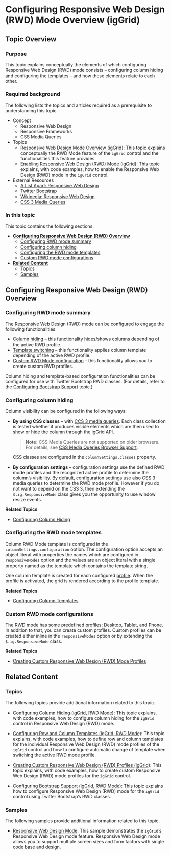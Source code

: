 ﻿<!--
|metadata|
{
    "fileName": "iggrid-configuring-responsive-web-design-mode-overview",
    "controlName": "igGrid",
    "tags": ["Grids","How Do I","Layouts"]
}
|metadata|
-->

# Configuring Responsive Web Design (RWD) Mode Overview (igGrid)

## Topic Overview

### Purpose

This topic explains conceptually the elements of which configuring Responsive Web Design (RWD) mode consists – configuring column hiding and configuring the templates – and how these elements relate to each other.

### Required background

The following lists the topics and articles required as a prerequisite to understanding this topic.

- Concept
    - Responsive Web Design
    - Responsive Frameworks
    - CSS Media Queries
- Topics
    - [Responsive Web Design Mode Overview (igGrid)](igGrid-Responsive-Web-Design-Mode-Overview.html): This topic explains conceptually the RWD Mode feature of the `igGrid` control and the functionalities this feature provides.
    - [Enabling Responsive Web Design (RWD) Mode (igGrid)](igGrid-Enabling-Responsive-Web-Design-Mode.html): This topic explains, with code examples, how to enable the Responsive Web Design (RWD) mode in the `igGrid` control.
- External Resources
    -   [A List Apart: Responsive Web Design](http://alistapart.com/article/responsive-web-design)
    -   [Twitter Bootstrap](http://twitter.github.com/bootstrap/)
    -   [Wikipedia: Responsive Web Design](http://en.wikipedia.org/wiki/Responsive_web_design)
    -   [CSS 3 Media Queries](http://www.w3.org/TR/css3-mediaqueries/)

### In this topic

This topic contains the following sections:

-   [**Configuring Responsive Web Design (RWD) Overview**](#overview)
    -   [Configuring RWD mode summary](#summary)
    -   [Configuring column hiding](#column-hiding)
    -   [Configuring the RWD mode templates](#templates)
    -   [Custom RWD mode configurations](#custom-configurations)
-   [**Related Content**](#related-content)
    -   [Topics](#topics)
    -   [Samples](#samples)



## <a id="overview"></a> Configuring Responsive Web Design (RWD) Overview

### <a id="summary"></a> Configuring RWD mode summary

The Responsive Web Design (RWD) mode can be configured to engage the following functionalities:

-   [Column hiding](igGrid-Responsive-Web-Design-Mode-Configuring-Column-Hiding.html) – this functionality hides/shows columns depending of the active RWD profile.
-   [Template switching](igGrid-Responsive-Web-Design-Mode-Configuring-Row-and-Column-Templates.html) – this functionality applies column template depending of the active RWD profile.
-   [Custom RWD Mode configuration](igGrid-Responsive-Web-Design-Mode-Creating-Custom-Profile.html) – this functionality allows you to create custom RWD profiles.

Column hiding and template-based configuration functionalities can be configured for use with Twitter Bootstrap RWD classes. (For details, refer to the [Configuring Bootstrap Support](igGrid-Responsive-Web-Design-Mode-Configuring-Bootstrap-Support.html) topic.)


### <a id="column-hiding"></a> Configuring column hiding
Column visibility can be configured in the following ways:

-   **By using CSS classes** – with [CCS 3 media queries](http://www.w3.org/TR/css3-mediaqueries/). Each class collection is tested whether it produces visible elements which are then used to show or hide the column through the igGrid API. 
	> **Note:** CSS Media Queries are not supported on older browsers. For details, see [CSS Media Queries Browser Support](http://caniuse.com/css-mediaqueries). 

	CSS classes are configured in the `columnSettings.classes` property.

-   **By configuration settings** – configuration settings use the defined RWD mode profiles and the recognized active profile to determine the column’s visibility. By default, configuration settings use also CSS 3 media queries to determine the RWD mode profile. However if you do not want to depend on the CSS 3, then extending the `$.ig.ResponsiveMode` class gives you the opportunity to use window resize events.

**Related Topics**

-   [Configuring Column Hiding](igGrid-Responsive-Web-Design-Mode-Configuring-Column-Hiding.html)


### <a id="templates"></a> Configuring the RWD mode templates

Column RWD Mode template is configured in the `columnSettings.configuration` option. The configuration option accepts an object literal with properties the names which are configured in `responsiveModes` option and the values are an object literal with a single property named as the template which contains the template string.

One column template is created for each configured [profile](igGrid-Responsive-Web-Design-Mode-Overview.html#profiles). When the profile is activated, the grid is rendered according to the profile template.

**Related Topics**

-   [Configuring Column Templates](igGrid-Responsive-Web-Design-Mode-Configuring-Row-and-Column-Templates.html)


### <a id="custom-configurations"></a> Custom RWD mode configurations

The RWD mode has some predefined profiles: Desktop, Tablet, and Phone. In addition to that, you can create custom profiles. Custom profiles can be created either inline in the `responsiveModes` option or by extending the `$.ig.ResponsiveMode` class.

**Related Topics**

-   [Creating Custom Responsive Web Design (RWD) Mode Profiles](igGrid-Responsive-Web-Design-Mode-Creating-Custom-Profile.html)



## <a id="related-content"></a> Related Content

### <a id="topics"></a> Topics

The following topics provide additional information related to this topic.

- [Configuring Column Hiding (igGrid, RWD Mode)](igGrid-Responsive-Web-Design-Mode-Configuring-Column-Hiding.html): This topic explains, with code examples, how to configure column hiding for the `igGrid` control in Responsive Web Design (RWD) mode.

- [Configuring Row and Column Templates (igGrid, RWD Mode)](igGrid-Responsive-Web-Design-Mode-Configuring-Row-and-Column-Templates.html): This topic explains, with code examples, how to define row and column templates for the individual Responsive Web Design (RWD) mode profiles of the `igGrid` control and how to configure automatic change of template when switching the active RWD mode profile.

- [Creating Custom Responsive Web Design (RWD) Profiles (igGrid)](igGrid-Responsive-Web-Design-Mode-Creating-Custom-Profile.html): This topic explains, with code examples, how to create custom Responsive Web Design (RWD) mode profiles for the `igGrid` control.

- [Configuring Bootstrap Support (igGrid, RWD Mode)](igGrid-Responsive-Web-Design-Mode-Configuring-Bootstrap-Support.html): This topic explains how to configure Responsive Web Design (RWD) mode for the `igGrid` control using Twitter Bootstrap’s RWD classes.


### <a id="samples"></a> Samples

The following samples provide additional information related to this topic.

- [Responsive Web Design Mode](%%SamplesUrl%%/grid/responsive-web-design-mode): This sample demonstrates the `igGrid`’s Responsive Web Design mode feature. Responsive Web Design mode allows you to support multiple screen sizes and form factors with single code base and design.





 

 


